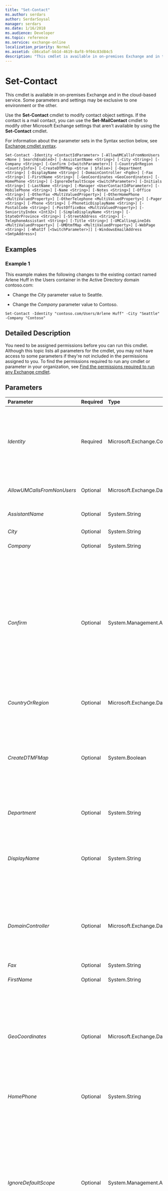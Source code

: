 ```yaml
---
title: "Set-Contact"
ms.author: serdars
author: SerdarSoysal
manager: serdars
ms.date: 1/16/2018
ms.audience: Developer
ms.topic: reference
ms.service: exchange-online
localization_priority: Normal
ms.assetid: c86ca5af-bb1d-4619-8af8-9f04c83d84c5
description: "This cmdlet is available in on-premises Exchange and in the cloud-based service. Some parameters and settings may be exclusive to one environment or the other."
---
```


# Set-Contact

This cmdlet is available in on-premises Exchange and in the cloud-based service. Some parameters and settings may be exclusive to one environment or the other. 
  
Use the **Set-Contact** cmdlet to modify contact object settings. If the contact is a mail contact, you can use the **Set-MailContact** cmdlet to modify other Microsoft Exchange settings that aren't available by using the **Set-Contact** cmdlet.
  
For information about the parameter sets in the Syntax section below, see [Exchange cmdlet syntax](https://technet.microsoft.com/library/bb123552.aspx). 
  
```
Set-Contact -Identity <ContactIdParameter> [-AllowUMCallsFromNonUsers <None | SearchEnabled>] [-AssistantName <String>] [-City <String>] [-Company <String>] [-Confirm [<SwitchParameter>]] [-CountryOrRegion <CountryInfo>] [-CreateDTMFMap <$true | $false>] [-Department <String>] [-DisplayName <String>] [-DomainController <Fqdn>] [-Fax <String>] [-FirstName <String>] [-GeoCoordinates <GeoCoordinates>] [-HomePhone <String>] [-IgnoreDefaultScope <SwitchParameter>] [-Initials <String>] [-LastName <String>] [-Manager <UserContactIdParameter>] [-MobilePhone <String>] [-Name <String>] [-Notes <String>] [-Office <String>] [-OtherFax <MultiValuedProperty>] [-OtherHomePhone <MultiValuedProperty>] [-OtherTelephone <MultiValuedProperty>] [-Pager <String>] [-Phone <String>] [-PhoneticDisplayName <String>] [-PostalCode <String>] [-PostOfficeBox <MultiValuedProperty>] [-SeniorityIndex <Int32>] [-SimpleDisplayName <String>] [-StateOrProvince <String>] [-StreetAddress <String>] [-TelephoneAssistant <String>] [-Title <String>] [-UMCallingLineIds <MultiValuedProperty>] [-UMDtmfMap <MultiValuedProperty>] [-WebPage <String>] [-WhatIf [<SwitchParameter>]] [-WindowsEmailAddress <SmtpAddress>]

```

## Examples
<a name="Examples"> </a>

### Example 1

This example makes the following changes to the existing contact named Arlene Huff in the Users container in the Active Directory domain contoso.com:
  
- Change the  _City_ parameter value to Seattle.
    
- Change the  _Company_ parameter value to Contoso.
    
```
Set-Contact -Identity "contoso.com/Users/Arlene Huff" -City "Seattle" -Company "Contoso"
```

## Detailed Description
<a name="DetailedDescription"> </a>

You need to be assigned permissions before you can run this cmdlet. Although this topic lists all parameters for the cmdlet, you may not have access to some parameters if they're not included in the permissions assigned to you. To find the permissions required to run any cmdlet or parameter in your organization, see [Find the permissions required to run any Exchange cmdlet](https://technet.microsoft.com/library/mt432940.aspx).
  
## Parameters
<a name="DetailedDescription"> </a>

|**Parameter**|**Required**|**Type**|**Description**|
|:-----|:-----|:-----|:-----|
| _Identity_ <br/> |Required  <br/> |Microsoft.Exchange.Configuration.Tasks.ContactIdParameter  <br/> | The _Identity_ parameter specifies the contact that you want to modify. You can use any value that uniquely identifies the contact. <br/>  For example: <br/>  Name <br/>  Display name <br/>  Distinguished name (DN) <br/>  Canonical DN <br/>  GUID <br/> |
| _AllowUMCallsFromNonUsers_ <br/> |Optional  <br/> |Microsoft.Exchange.Data.Directory.Recipient.AllowUMCallsFromNonUsersFlags  <br/> |The  _AllowUMCallsFromNonUsers_ parameter specifies whether to exclude the contact from directory searches. <br/> |
| _AssistantName_ <br/> |Optional  <br/> |System.String  <br/> |The  _AssistantName_ parameter specifies the name of the contact's assistant. <br/> |
| _City_ <br/> |Optional  <br/> |System.String  <br/> |The  _City_ parameter specifies the contact's city. <br/> |
| _Company_ <br/> |Optional  <br/> |System.String  <br/> |The  _Company_ parameter specifies the contact's company. <br/> |
| _Confirm_ <br/> |Optional  <br/> |System.Management.Automation.SwitchParameter  <br/> | The _Confirm_ switch specifies whether to show or hide the confirmation prompt. How this switch affects the cmdlet depends on if the cmdlet requires confirmation before proceeding. <br/>  Destructive cmdlets (for example, **Remove-\*** cmdlets) have a built-in pause that forces you to acknowledge the command before proceeding. For these cmdlets, you can skip the confirmation prompt by using this exact syntax: `-Confirm:$false`.  <br/>  Most other cmdlets (for example, **New-\*** and **Set-\*** cmdlets) don't have a built-in pause. For these cmdlets, specifying the _Confirm_ switch without a value introduces a pause that forces you acknowledge the command before proceeding. <br/> |
| _CountryOrRegion_ <br/> |Optional  <br/> |Microsoft.Exchange.Data.Directory.CountryInfo  <br/> |The  _CountryOrRegion_ parameter specifies the contact's country or region. <br/> |
| _CreateDTMFMap_ <br/> |Optional  <br/> |System.Boolean  <br/> | The _CreateDTMFMap_ parameter specifies whether to create a dual-tone multiple-frequency (DTMF) map for the recipient. This allows the recipient to be identified by using a telephone keypad in Unified Messaging (UM) environments. Valid values are: <br/>  `$true`: A DTMF map is created for the recipient. This is the default value.  <br/>  `$false`: A DTMF map isn't created for the recipient.  <br/> |
| _Department_ <br/> |Optional  <br/> |System.String  <br/> |The  _Department_ parameter specifies the contact's department. <br/> |
| _DisplayName_ <br/> |Optional  <br/> |System.String  <br/> |The  _DisplayName_ parameter specifies the display name of the contact. The display name is visible in the Exchange admin center and in address lists. The maximum length is 256 characters. If the value contains spaces, enclose the value in quotation marks ("). <br/> This parameter is meaninful only if the contact is mail-enabled.  <br/> |
| _DomainController_ <br/> |Optional  <br/> |Microsoft.Exchange.Data.Fqdn  <br/> |This parameter is available only in on-premises Exchange.  <br/> The  _DomainController_ parameter specifies the domain controller that's used by this cmdlet to read data from or write data to Active Directory. You identify the domain controller by its fully qualified domain name (FQDN). For example, `dc01.contoso.com`.  <br/> |
| _Fax_ <br/> |Optional  <br/> |System.String  <br/> |The  _Fax_ parameter specifies the contact's fax number. <br/> |
| _FirstName_ <br/> |Optional  <br/> |System.String  <br/> |The  _FirstName_ parameter specifies the user's first name. <br/> |
| _GeoCoordinates_ <br/> |Optional  <br/> |Microsoft.Exchange.Data.GeoCoordinates  <br/> | The _GeoCoordinates_ parameter specifies the contact's physical location in latitude, longitude, and altitude coordinates. Use this parameter to specify the global position of the contact's location. You have to specify one of the following sets of coordinates; use semicolons to separate the values: <br/> **Latitude and longitude**: For example,  `"47.644125;-122.122411"` <br/> **Latitude, longitude, and altitude**: For example,  `"47.644125;-122.122411;161.432"` <br/> |
| _HomePhone_ <br/> |Optional  <br/> |System.String  <br/> |The  _HomePhone_ parameter specifies the contact's home telephone number. <br/> |
| _IgnoreDefaultScope_ <br/> |Optional  <br/> |System.Management.Automation.SwitchParameter  <br/> | This parameter is available only in on-premises Exchange. <br/>  The _IgnoreDefaultScope_ switch tells the command to ignore the default recipient scope setting for the Exchange Management Shell session, and to use the entire forest as the scope. This allows the command to access Active Directory objects that aren't currently available in the default scope. <br/>  Using the _IgnoreDefaultScope_ switch introduces the following restrictions: <br/>  You can't use the _DomainController_ parameter. The command uses an appropriate global catalog server automatically. <br/>  You can only use the DN for the _Identity_ parameter. Other forms of identification, such as alias or GUID, aren't accepted. <br/> |
| _Initials_ <br/> |Optional  <br/> |System.String  <br/> |The  _Initials_ parameter specifies the user's middle initials. <br/> |
| _LastName_ <br/> |Optional  <br/> |System.String  <br/> |The  _LastName_ parameter specifies the user's last name. <br/> |
| _Manager_ <br/> |Optional  <br/> |Microsoft.Exchange.Configuration.Tasks.UserContactIdParameter  <br/> |The  _Manager_ parameter specifies the contact's manager. <br/> |
| _MobilePhone_ <br/> |Optional  <br/> |System.String  <br/> |The  _MobilePhone_ parameter specifies the contact's primary mobile phone number. <br/> |
| _Name_ <br/> |Optional  <br/> |System.String  <br/> |The  _Name_ parameter specifies the unique name of the contact. The maximum length is 64 characters. If the value contains spaces, enclose the value in quotation marks ("). <br/> |
| _Notes_ <br/> |Optional  <br/> |System.String  <br/> |The  _Notes_ parameters specifies additional information about the object. If the value contains spaces, enclose the value in quotation marks ("). <br/> |
| _Office_ <br/> |Optional  <br/> |System.String  <br/> |The  _Office_ parameter specifies the user's physical office name or number. <br/> |
| _OtherFax_ <br/> |Optional  <br/> |Microsoft.Exchange.Data.MultiValuedProperty  <br/> |The  _OtherFax_ parameter specifies the contact's alternative fax number. <br/> |
| _OtherHomePhone_ <br/> |Optional  <br/> |Microsoft.Exchange.Data.MultiValuedProperty  <br/> |The  _OtherHomePhone_ parameter specifies the contact's alternative home telephone number. <br/> |
| _OtherTelephone_ <br/> |Optional  <br/> |Microsoft.Exchange.Data.MultiValuedProperty  <br/> |The  _OtherTelephone_ parameter specifies the contact's alternative office telephone number. <br/> |
| _Pager_ <br/> |Optional  <br/> |System.String  <br/> |The  _Pager_ parameter specifies the contact's pager number. <br/> |
| _Phone_ <br/> |Optional  <br/> |System.String  <br/> |The  _Phone_ parameter specifies the contact's office telephone number. <br/> |
| _PhoneticDisplayName_ <br/> |Optional  <br/> |System.String  <br/> |The  _PhoneticDisplayName_ parameter specifies an alternate spelling of the user's name that's used for text to speech in Unified Messaging (UM) environments. Typically, you use this parameter when the pronunciation and spelling of the user's name don't match. The maximum length is 256 characters. If the value contains spaces, enclose the value in quotation marks ("). <br/> |
| _PostalCode_ <br/> |Optional  <br/> |System.String  <br/> |The  _PostalCode_ parameter specifies the contact's postal code. <br/> |
| _PostOfficeBox_ <br/> |Optional  <br/> |Microsoft.Exchange.Data.MultiValuedProperty  <br/> |The  _PostOfficeBox_ parameter specifies the contact's post office box number. <br/> |
| _SeniorityIndex_ <br/> |Optional  <br/> |System.Int32  <br/> |The  _SeniorityIndex_ parameter specifies the order in which this contact will display in a hierarchical address book. A contact with a value of 2 will display higher in an address book than a contact with a value of 1. <br/> |
| _SimpleDisplayName_ <br/> |Optional  <br/> |System.String  <br/> | The _SimpleDisplayName_ parameter is used to display an alternative description of the object when only a limited set of characters is permitted. Valid characters are: <br/>  a - z <br/>  A - Z <br/>  0 - 9 <br/>  " `<space>`", " `"`", " `'`", " `(`", " `)`", " `+`", " `,`", " `-`", " `.`", " `/`", " `:`", and " `?`".  <br/>  This parameter is meaningful only if the contact is mail-enabled. <br/> |
| _StateOrProvince_ <br/> |Optional  <br/> |System.String  <br/> |The  _StateOrProvince_ parameter specifies the contact's state or province. <br/> |
| _StreetAddress_ <br/> |Optional  <br/> |System.String  <br/> |The  _StreetAddress_ parameter specifies the contact's physical address. <br/> |
| _TelephoneAssistant_ <br/> |Optional  <br/> |System.String  <br/> |The  _TelephoneAssistant_ parameter specifies the telephone number of the contact's assistant. <br/> |
| _Title_ <br/> |Optional  <br/> |System.String  <br/> |The  _Title_ parameter specifies the contact's title. <br/> |
| _UMCallingLineIds_ <br/> |Optional  <br/> |Microsoft.Exchange.Data.MultiValuedProperty  <br/> |The  _UMCallingLineIds_ parameter specifies telephone numbers or extensions that can be mapped to a Unified Messaging (UM)-enabled user. You can specify more than one telephone number for each user, separated by a comma. Values for this parameter must be less than 128 characters in length and may include an optional plus sign (+) that precedes the numbers. Each UM-enabled user must have a unique _UMCallingLineIds_ parameter value. <br/> |
| _UMDtmfMap_ <br/> |Optional  <br/> |Microsoft.Exchange.Data.MultiValuedProperty  <br/> | The _UMDtmfMap_ parameter specifies the dual-tone multiple-frequency (DTMF) map values for the recipient. This allows the recipient to be identified by using a telephone keypad in Unified Messaging (UM) environments. Typically, these DTMF values are automatically created and updated, but you can use this parameter to make changes manually. This parameter uses the following syntax: <br/>  `emailAddress:<integers>` <br/>  `lastNameFirstName:<integers>` <br/>  `firstNameLastName:<integers>` <br/>  To enter values that overwrite all existing entries, use the following syntax: `emailAddress:<integers>`, `lastNameFirstName:<integers>`, `firstNameLastName:<integers>`.  <br/>  If you use this syntax and you omit any of the DTMF map values, those values are removed from the recipient. For example, if you specify only `emailAddress:<integers>`, all existing  `lastNameFirstName` and `firstNameLastName` values are removed. <br/>  To add or remove values without affecting other existing entries, use the following syntax: `@{Add="emailAddress:<integers>","lastNameFirstName:<integers>","firstNameLastName:<integers>"; Remove="emailAddress:<integers>","lastNameFirstName:<integers>","firstNameLastName:<integers>"}`.  <br/>  If you use this syntax, you don't need to specify all of the DTMF map values, and you can specify multiple DTMF map values. For example, you can use `@{Add="emailAddress:<integers1>","emailAddress:<intgers2>}` to add two new values for `emailAddress` without affecting the existing `lastNameFirstName` and `firstNameLastName` values. <br/> |
| _WebPage_ <br/> |Optional  <br/> |System.String  <br/> |The  _WebPage_ parameter specifies the contact's web page. <br/> |
| _WhatIf_ <br/> |Optional  <br/> |System.Management.Automation.SwitchParameter  <br/> |The  _WhatIf_ switch simulates the actions of the command. You can use this switch to view the changes that would occur without actually applying those changes. You don't need to specify a value with this switch. <br/> |
| _WindowsEmailAddress_ <br/> |Optional  <br/> |Microsoft.Exchange.Data.SmtpAddress  <br/> | The _WindowsEmailAddress_ parameter specifies the Windows email address for this recipient. This is a common Active Directory attribute that's present in all environments, including environments without Exchange. Using the _WindowsEmailAddress_ parameter on a recipient has one of the following results: <br/>  In on-premises environments where the recipient is subject to email address policies (the **EmailAddressPolicyEnabled** property is set to the value `True` for the recipient), the _WindowsEmailAddress_ parameter has no effect on the **WindowsEmailAddress** property or the primary email address value. <br/>  In cloud environments or in on-premises environments where the recipient isn't subject to email address policies (the **EmailAddressPolicyEnabled** property is set to the value `False` for the recipient), the _WindowsEmailAddress_ parameter updates the **WindowsEmailAddress** property and the primary email address to the same value. <br/>  The **WindowsEmailAddress** property is visible for the recipient in Active Directory Users and Computers in the **E-mail** attribute. The attribute common name is `E-mail-Addresses`, and the **Ldap-Display-Name** is `mail`. If you modify this attribute in Active Directory, the recipient's primary email address is not updated to the same value.  <br/> |
   
## Input Types
<a name="InputTypes"> </a>

To see the input types that this cmdlet accepts, see [Cmdlet Input and Output Types](http://go.microsoft.com/fwlink/p/?linkId=616387). If the Input Type field for a cmdlet is blank, the cmdlet doesn't accept input data. 
  
## Return Types
<a name="ReturnTypes"> </a>

To see the return types, which are also known as output types, that this cmdlet accepts, see [Cmdlet Input and Output Types](http://go.microsoft.com/fwlink/p/?linkId=616387). If the Output Type field is blank, the cmdlet doesn't return data. 
  

